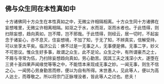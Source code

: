 ##  佛与众生同在本性真如中

十方诸佛同十方众生在本性真如之中，无微尘许相隔相离。十方众生同十方诸佛在妄想堆里，无微尘许相离相隔。如沤之于水，水而沤，沤而水者也。于此悟得，则扫除妄想，趋向真如，岂不障，岂不邪哉。于此悟得，则经云，居一切时，不起妄念于诸妄心，亦不息灭，住妄想境，不加了知，于无了知，不辨真实，信解受持，可以坐享太平矣。临济公云：佛不过是一无事之人，无事便是佛。无事二字，妙义不可思议。惟众生好多事，故谓之众生，此不足论。众生之中，有所谓豪杰之士，不屑与寻常为伍，乃扫除妄想趋向真如，劳心勤苦。因其工夫之浅深小大，遂堕在三贤十圣四果声闻缘觉等等之中，不能悟本来现成无事之妙。一闻无事，则生不信之心。一闻劳心劳身勤苦而修，便以为自有所得。末世愚人，见此等人，便以为高人达士，而尊敬之。所以将宗门正脉埋没者，皆此等人之过也。悲夫！
